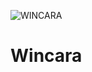![WINCARA](https://github.com/rukenya321/Wincara/assets/131617952/e7e6f447-1341-437e-91f8-a642463aa0f0)

# Wincara
